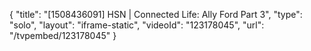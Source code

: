 {
    "title": "[1508436091] HSN | Connected Life: Ally Ford Part 3",
    "type": "solo",
    "layout": "iframe-static",
    "videoId": "123178045",
    "url": "\/tvpembed\/123178045"
}